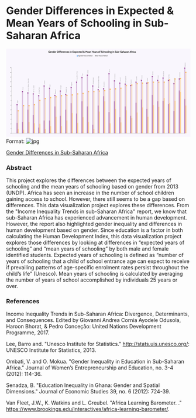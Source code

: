 # Gender Differences in Expected & Mean Years of Schooling in Sub-Saharan Africa

![Assignment4/GenderEdDif.jpg](https://github.com/hubideal/major_student_one/blob/master/Assignment4/GenderEdDif.jpg?raw=true) Format: ![jpg](http://indexTuesdayFinal.html)

[Gender Differences in Sub-Saharan Africa](https://indexTuesdayFinal.html)

### Abstract
This project explores the differences between the expected years of schooling and the mean years of schooling based on gender from 2013 (UNDP). Africa has seen an increase in the number of school children gaining access to school.  However, there still seems to be a gap based on differences.   This data visualization project explores these differences.  From the "Income Inequality Trends in sub-Saharan Africa" report, we know that sub-Saharan Africa has experienced advancement in human development.  However, the report also highlighted gender inequality and differences in human development based on gender.  Since education is a factor in both calculating the Human Development Index, this data visualization project explores those differences by looking at differences in “expected years of schooling” and “mean years of schooling” by both male and female identified students.  Expected years of schooling is defined as “number of years of schooling that a child of school entrance age can expect to receive if prevailing patterns of age-specific enrolment rates persist throughout the child’s life” (Unesco).  Mean years of schooling is calculated by averaging the number of years of school accomplished by individuals 25 years or over.  

### References
Income Inequality Trends in Sub-Saharan Africa:  Divergence, Determinants, and Consequences. Edited by Giovanni Andrea Cornia Ayodele Odusola, Haroon Bhorat, & Pedro Conceçåo: United Nations Development Programme, 2017.


Lee, Barro and. "Unesco Institute for Statistics." http://stats.uis.unesco.org/: UNESCO Institute for Statistics, 2013.


Ombati, V. and O. Mokua. "Gender Inequality in Education in Sub-Saharan Africa." Journal of Women’s Entrepreneurship and Education, no. 3-4 (2012): 114-36.


Senadza, B. "Education Inequality in Ghana: Gender and Spatial Dimensions." Journal of Economic Studies 39, no. 6 (2012): 724-39.


Van Fleet, J.W., K. Watkins and L. Greubel. "Africa Learning Barometer.  ."  https://www.brookings.edu/interactives/africa-learning-barometer/.




